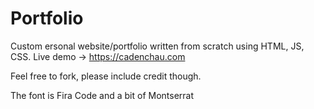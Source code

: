 # Portfolio
Custom ersonal website/portfolio written from scratch using HTML, JS, CSS. Live demo -> https://cadenchau.com

Feel free to fork, please include credit though.

The font is Fira Code and a bit of Montserrat
